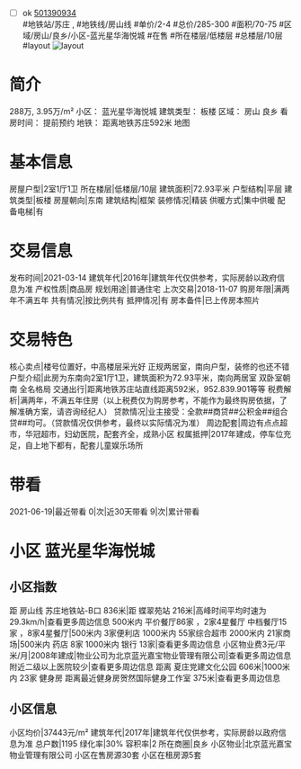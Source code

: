 - [ ] ok [501390934](https://bj.5i5j.com/ershoufang/501390934.html)  
 #地铁站/苏庄 ,  #地铁线/房山线
#单价/2-4 #总价/285-300 #面积/70-75   #区域/房山/良乡/小区-蓝光星华海悦城 #在售 #所在楼层/低楼层 #总楼层/10层 #layout 
![layout](http://image2a.5i5j.com/bdir/layout/4d744402b0c24b46b5eeb6fa95bde210.jpg_P5.jpg) 
# 简介 
 288万,  3.95万/m² 
小区： 蓝光星华海悦城
建筑类型： 板楼
区域： 房山 良乡
看房时间： 提前预约
地铁： 距离地铁苏庄592米 地图
# 基本信息 
 房屋户型|2室1厅1卫
所在楼层|低楼层/10层
建筑面积|72.93平米
户型结构|平层
建筑类型|板楼
房屋朝向|东南
建筑结构|框架
装修情况|精装
供暖方式|集中供暖
配备电梯|有
# 交易信息 
 发布时间|2021-03-14
建筑年代|2016年|建筑年代仅供参考，实际房龄以政府信息为准
产权性质|商品房
规划用途|普通住宅
上次交易|2018-11-07
购房年限|满两年不满五年
共有情况|按比例共有
抵押情况|有
房本备件|已上传房本照片
# 交易特色 
 核心卖点|楼号位置好，中高楼层采光好 正规两居室，南向户型，装修的也还不错
户型介绍|此房为东南向2室1厅1卫，建筑面积为72.93平米，南向两居室 双卧室朝南 全名格局
交通出行|距离地铁苏庄站直线距离592米，952.839.901等等
税费解析|满两年，不满五年住房（以上税费仅为购房参考，不能作为最终购房依据，了解准确方案，请咨询经纪人）
贷款情况|业主接受：全款##商贷##公积金##组合贷##均可。（贷款情况仅供参考，最终以实际情况为准）
周边配套|周边有点点超市，华冠超市，妇幼医院，配套齐全，成熟小区
权属抵押|2017年建成，停车位充足，自上地下都有，配套儿童娱乐场所
# 带看 
 2021-06-19|最近带看	 0|次|近30天带看	 9|次|累计带看
# 小区 蓝光星华海悦城
## 小区指数 
 距 房山线 苏庄地铁站-B口 836米|距 蝶翠苑站 216米|高峰时间平均时速为29.3km/h|查看更多周边信息
500米内 平价餐厅86家 ，2家4星餐厅
中档餐厅15家 ，8家4星餐厅|500米内 3家便利店
1000米内 55家综合超市
2000米内 21家商场|500米内 药店 8家
1000米内 银行 13家|查看更多周边信息
小区物业费3元/平米/月|2008年建成|物业公司为北京蓝光嘉宝物业管理有限公司|查看更多周边信息
附近二级以上医院较少|查看更多周边信息
距离 夏庄党建文化公园 606米|1000米内 23家 健身房
距离最近健身房贺然国际健身工作室 375米|查看更多周边信息
## 小区信息 
 小区均价|37443元/m²
建筑年代|2017年|建筑年代仅供参考，实际房龄以政府信息为准
总户数|1195
绿化率|30%
容积率|2
所在商圈|良乡
小区物业|北京蓝光嘉宝物业管理有限公司
小区在售房源30套
小区在租房源5套
